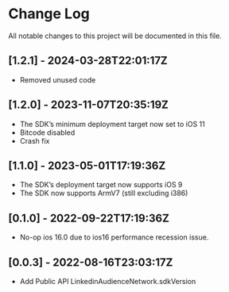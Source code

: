 # Change Log

All notable changes to this project will be documented in this file.
## [1.2.1] - 2024-03-28T22:01:17Z
- Removed unused code

## [1.2.0] - 2023-11-07T20:35:19Z
- The SDK’s minimum deployment target now set to iOS 11
- Bitcode disabled
- Crash fix
  
## [1.1.0] - 2023-05-01T17:19:36Z
- The SDK’s deployment target now supports iOS 9
- The SDK now supports ArmV7 (still excluding i386)

## [0.1.0] - 2022-09-22T17:19:36Z
- No-op ios 16.0 due to ios16 performance recession issue.

## [0.0.3] - 2022-08-16T23:03:17Z
- Add Public API LinkedinAudienceNetwork.sdkVersion



